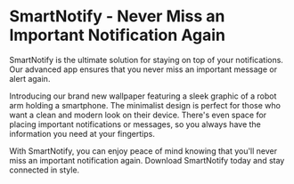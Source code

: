 <!--font:Poppins-->

# SmartNotify - Never Miss an Important Notification Again

SmartNotify is the ultimate solution for staying on top of your notifications. Our advanced app ensures that you never miss an important message or alert again.

Introducing our brand new wallpaper featuring a sleek graphic of a robot arm holding a smartphone. The minimalist design is perfect for those who want a clean and modern look on their device. There's even space for placing important notifications or messages, so you always have the information you need at your fingertips.

With SmartNotify, you can enjoy peace of mind knowing that you'll never miss an important notification again. Download SmartNotify today and stay connected in style.

<!--

Write me markdown content of website with wallpaper:

"A wallpaper featuring a simple graphic of a robot arm holding a smartphone, with a space for placing important notifications or messages."

The header of the page should not be copy of the text but rather a real content of the website which is using this wallpaper.


---


# SmartNotify - Never Miss an Important Notification Again

Looking for a simple and effective way to stay on top of your notifications? Look no further than SmartNotify! Our innovative app uses cutting-edge technology to ensure that you never miss an important message or alert again.

And now, with our brand new wallpaper featuring a sleek graphic of a robot arm holding a smartphone, you can stay connected in style. The minimalist design is perfect for those who want a clean and modern look on their device, while the space for placing important notifications or messages ensures that you always have the information you need at your fingertips.

So why wait? Download SmartNotify today and start enjoying the peace of mind that comes with knowing you're always in the loop.


---


Heading is too long, rewrite whole content.


---


# Stay Connected in Style with SmartNotify

SmartNotify is the ultimate solution for anyone who wants to stay on top of their notifications. Our cutting-edge app uses advanced technology to ensure that you never miss an important message or alert again.

And now, we're excited to introduce our brand new wallpaper featuring a sleek graphic of a robot arm holding a smartphone. The minimalist design is perfect for those who want a clean and modern look on their device. Plus, there's even space for placing important notifications or messages, so you always have the information you need at your fingertips.

With SmartNotify, you can enjoy peace of mind knowing that you'll never miss an important notification again. So why wait? Download SmartNotify today and stay connected in style.


---


Heading is too long, rewrite whole content.


---


# SmartNotify - Stay Connected and Never Miss a Notification

SmartNotify is the app you need to stay on top of your notifications. Our advanced technology ensures that you never miss an important message or alert again.

And now, we're excited to introduce our brand new wallpaper featuring a sleek graphic of a robot arm holding a smartphone. The minimalist design is perfect for those who want a clean and modern look on their device. Plus, there's even space for placing important notifications or messages, so you always have the information you need at your fingertips.

With SmartNotify, you can enjoy peace of mind knowing that you'll never miss an important notification again. So why wait? Download SmartNotify today and stay connected in style.


---


Heading is too long, rewrite whole content.


---


# SmartNotify - Never Miss an Important Notification Again

SmartNotify is the ultimate solution for staying on top of your notifications. Our advanced app ensures that you never miss an important message or alert again.

Introducing our brand new wallpaper featuring a sleek graphic of a robot arm holding a smartphone. The minimalist design is perfect for those who want a clean and modern look on their device. There's even space for placing important notifications or messages, so you always have the information you need at your fingertips.

With SmartNotify, you can enjoy peace of mind knowing that you'll never miss an important notification again. Download SmartNotify today and stay connected in style.


---


Write me a Google font which is best fitting for the website.

Pick from the list:
- Dancing Script
- Poppins
- Montserrat
- Raleway
- Playfair Display
- Futura
- Barlow Condensed
- IBM Plex Sans
- Roboto
- Exo 2
- Great Vibes
- Orbitron
- Lato
- Inter
- Alegreya
- Open Sans
- Lobster


Write just the font name nothing else.


---


Poppins

-->
